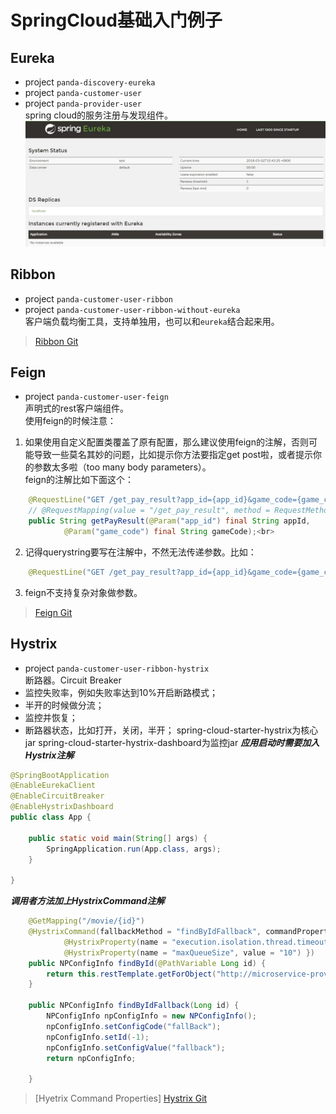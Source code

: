 # SpringCloud基础入门例子

## Eureka
* project `panda-discovery-eureka`
* project `panda-customer-user`
* project `panda-provider-user` <br>
spring cloud的服务注册与发现组件。<br>
![](https://github.com/kyo-qin/panda/blob/master/panda-resources/images/eureka01.jpg)

## Ribbon
* project `panda-customer-user-ribbon`
* project `panda-customer-user-ribbon-without-eureka` <br>
客户端负载均衡工具，支持单独用，也可以和`eureka`结合起来用。<br>
>[Ribbon Git](https://github.com/Netflix/ribbon/wiki/Working-with-load-balancers)

## Feign
* project `panda-customer-user-feign` <br>
声明式的rest客户端组件。<br>
使用feign的时候注意：<br>
1. 如果使用自定义配置类覆盖了原有配置，那么建议使用feign的注解，否则可能导致一些莫名其妙的问题，比如提示你方法要指定get post啦，或者提示你的参数太多啦（too many body parameters）。<br>
feign的注解比如下面这个：<br>
```java
    @RequestLine("GET /get_pay_result?app_id={app_id}&game_code={game_code}") // 不用这个注解的话，在使用覆盖配置类的情况下会报错
    // @RequestMapping(value = "/get_pay_result", method = RequestMethod.GET)
    public String getPayResult(@Param("app_id") final String appId,
            @Param("game_code") final String gameCode);<br>
```
2. 记得querystring要写在注解中，不然无法传递参数。比如：<br>
```java
    @RequestLine("GET /get_pay_result?app_id={app_id}&game_code={game_code}") //app_id和game_code需要指定。
```
3. feign不支持复杂对象做参数。<br>
>[Feign Git](https://github.com/OpenFeign/feign)

## Hystrix
* project `panda-customer-user-ribbon-hystrix` <br>
断路器。Circuit Breaker<br>
* 监控失败率，例如失败率达到10%开启断路模式；
* 半开的时候做分流；
* 监控并恢复；
* 断路器状态，比如打开，关闭，半开；
spring-cloud-starter-hystrix为核心jar
spring-cloud-starter-hystrix-dashboard为监控jar
***应用启动时需要加入Hystrix注解***
```java
@SpringBootApplication
@EnableEurekaClient
@EnableCircuitBreaker
@EnableHystrixDashboard
public class App {

    public static void main(String[] args) {
        SpringApplication.run(App.class, args);
    }
    
}
```
***调用者方法加上HystrixCommand注解***
```java
    @GetMapping("/movie/{id}")
    @HystrixCommand(fallbackMethod = "findByIdFallback", commandProperties = {
            @HystrixProperty(name = "execution.isolation.thread.timeoutInMilliseconds", value = "4000"),
            @HystrixProperty(name = "maxQueueSize", value = "10") })
    public NPConfigInfo findById(@PathVariable Long id) {
        return this.restTemplate.getForObject("http://microservice-provider-user/simple/" + id, NPConfigInfo.class);
    }

    public NPConfigInfo findByIdFallback(Long id) {
        NPConfigInfo npConfigInfo = new NPConfigInfo();
        npConfigInfo.setConfigCode("fallBack");
        npConfigInfo.setId(-1);
        npConfigInfo.setConfigValue("fallback");
        return npConfigInfo;

    }
```
>[Hyetrix Command Properties]
>[Hystrix Git](https://github.com/Netflix/Hystrix)
